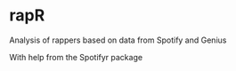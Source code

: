 # rapR
Analysis of rappers based on data from Spotify and Genius

With help from the Spotifyr package
